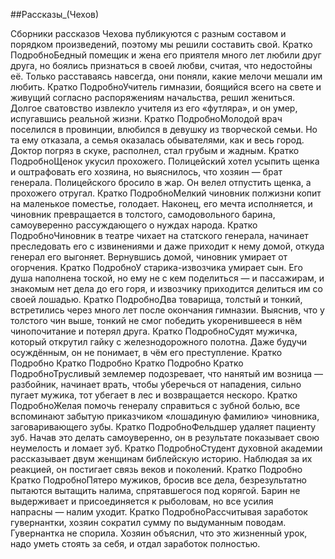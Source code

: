 ##Рассказы_(Чехов)

Сборники рассказов Чехова публикуются с разным составом и порядком произведений, поэтому мы решили составить свой.
Кратко ПодробноБедный помещик и жена его приятеля много лет любили друг друга, но боялись признаться в своей любви, считая, что недостойны её. Только расставаясь навсегда, они поняли, какие мелочи мешали им любить.
Кратко ПодробноУчитель гимназии, боящийся всего на свете и живущий согласно распоряжениям начальства, решил жениться. Долгое сватовство извлекло учителя из его «футляра», и он умер, испугавшись реальной жизни.
Кратко ПодробноМолодой врач поселился в провинции, влюбился в девушку из творческой семьи. Но та ему отказала, а семья оказалась обывателями, как и весь город. Доктор погряз в скуке, располнел, стал грубым и жадным.
Кратко ПодробноЩенок укусил прохожего. Полицейский хотел усыпить щенка и оштрафовать его хозяина, но выяснилось, что хозяин — брат генерала. Полицейского бросило в жар. Он велел отпустить щенка, а прохожего отругал.
Кратко ПодробноМелкий чиновник полжизни копит на маленькое поместье, голодает. Наконец, его мечта исполняется, и чиновник превращается в толстого, самодовольного барина, самоуверенно рассуждающего о нуждах народа.
Кратко ПодробноЧиновник в театре чихает на статского генерала, начинает преследовать его с извинениями и даже приходит к нему домой, откуда генерал его выгоняет. Вернувшись домой, чиновник умирает от огорчения.
Кратко ПодробноУ старика-извозчика умирает сын. Его душа наполнена тоской, но ему не с кем поделиться — и пассажирам, и знакомым нет дела до его горя, и извозчику приходится делиться им со своей лошадью.
Кратко ПодробноДва товарища, толстый и тонкий, встретились через много лет после окончания гимназии. Выяснив, что у толстого чин выше, тонкий не смог победить укоренившееся в нём чинопочитание и потерял друга.
Кратко ПодробноСудят мужичка, который открутил гайку с железнодорожного полотна. Даже будучи осуждённым, он не понимает, в чём его преступление.
Кратко Подробно
Кратко Подробно
Кратко Подробно
Кратко ПодробноТрусливый землемер подозревает, что нанятый им возница — разбойник, начинает врать, чтобы уберечься от нападения, сильно пугает мужика, тот убегает в лес и возвращается нескоро.
Кратко ПодробноЖелая помочь генералу справиться с зубной болью, все вспоминают забытую приказчиком «лошадиную фамилию» чиновника, заговаривающего зубы.
Кратко ПодробноФельдшер удаляет пациенту зуб. Начав это делать самоуверенно, он в результате показывает свою неумелость и ломает зуб.
Кратко ПодробноСтудент духовной академии рассказывает двум женщинам библейскую историю. Наблюдая за их реакцией, он постигает связь веков и поколений.
Кратко Подробно
Кратко ПодробноПятеро мужиков, бросив все дела, безрезультатно пытаются вытащить налима, спрятавшегося под корягой. Барин не выдерживает и присоединяется к рыболовам, но все усилия напрасны — налим уходит.
Кратко ПодробноРассчитывая заработок гувернантки, хозяин сократил сумму по выдуманным поводам. Гувернантка не спорила. Хозяин объяснил, что это жизненный урок, надо уметь стоять за себя, и отдал заработок полностью.


